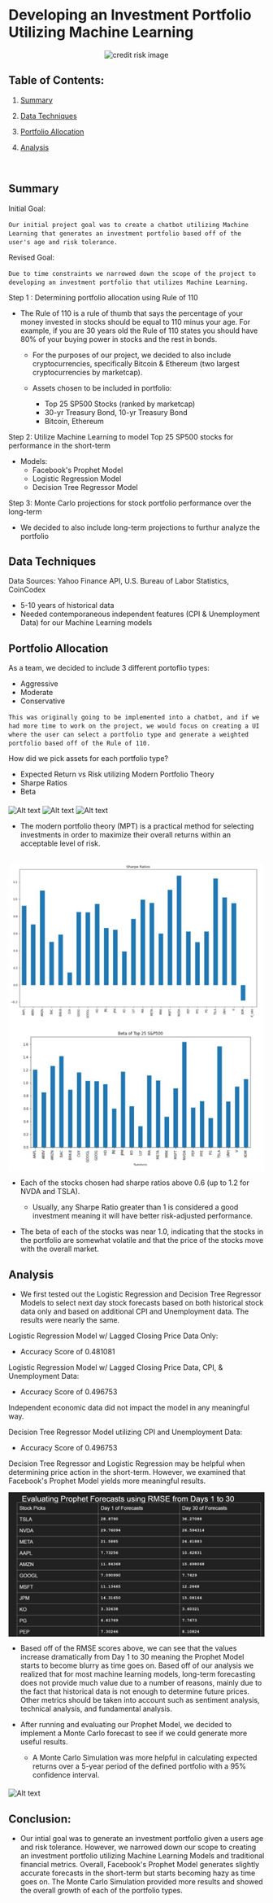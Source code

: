 # Developing an Investment Portfolio Utilizing Machine Learning

<p align="center">

  <img src="https://external-content.duckduckgo.com/iu/?u=https%3A%2F%2Fbera-group.com%2Fwp-content%2Fuploads%2F2020%2F07%2FGuide-to-Machine-Learning-and-AI.jpg&f=1&nofb=1&ipt=679de300402c904784c914d7c922a598067d8dd0cfd13be2ce92470a2d408dfb&ipo=images" alt="credit risk image" height = 400 width = 800>

</p>

## Table of Contents:

1. [Summary](#summary)

2. [Data Techniques](#data-techniques)

3. [Portfolio Allocation](#portfolio-allocation)

4. [Analysis](#analysis)

</br>

## Summary

Initial Goal:

`Our initial project goal was to create a chatbot utilizing Machine Learning that generates an investment portfolio based off of the user's age and risk tolerance.`

Revised Goal: 

`Due to time constraints we narrowed down the scope of the project to developing an investment portfolio that utilizes Machine Learning.`

Step 1 : Determining portfolio allocation using Rule of 110 

* The Rule of 110 is a rule of thumb that says the percentage of your money invested in stocks should be equal to 110 minus your age. For example, if you are 30 years old the Rule of 110 states you should have 80% of your buying power in stocks and the rest in bonds.

    * For the purposes of our project, we decided to also include cryptocurrencies, specifically Bitcoin & Ethereum (two largest cryptocurrencies by marketcap).
  
    * Assets chosen to be included in portfolio:
      * Top 25 SP500 Stocks (ranked by marketcap)
      * 30-yr Treasury Bond, 10-yr Treasury Bond
      * Bitcoin, Ethereum

Step 2: Utilize Machine Learning to model Top 25 SP500 stocks for performance in the short-term

* Models: 
  * Facebook's Prophet Model 
  * Logistic Regression Model
  * Decision Tree Regressor Model 

Step 3: Monte Carlo projections for stock portfolio performance over the long-term

* We decided to also include long-term projections to furthur analyze the portfolio

## Data Techniques 

Data Sources: Yahoo Finance API, U.S. Bureau of Labor Statistics, CoinCodex 

* 5-10 years of historical data 
* Needed contemporaneous independent features (CPI & Unemployment Data) for our Machine Learning models

## Portfolio Allocation 

As a team, we decided to include 3 different portoflio types: 
* Aggressive
* Moderate
* Conservative

`This was originally going to be implemented into a chatbot, and if we had more time to work on the project, we would focus on creating a UI where the user can select a portfolio type and generate a weighted portfolio based off of the Rule of 110.`

How did we pick assets for each portfolio type? 

* Expected Return vs Risk utilizing Modern Portfolio Theory
* Sharpe Ratios 
* Beta 

<img align = 'middle' alt="Alt text" src="../Project_Two/Visuals/Picking%20Assets%20Plots/Stock_Picks.png">

<img align = 'middle' alt="Alt text" src="../Project_Two/Visuals/Picking%20Assets%20Plots/Bond_Picks.png">

<img align = 'middle' alt="Alt text" src="../Project_Two/Visuals/Picking%20Assets%20Plots/Crypto_Picks.png">

</br>

* The modern portfolio theory (MPT) is a practical method for selecting investments in order to maximize their overall returns within an acceptable level of risk.

</br>

<img align = 'middle' alt="Alt text" src="./Visuals/top_25_sharpe_ratio.png">


<img align = 'middle' alt="Alt text" src="./Visuals/top_25_beta.png">

</br>

* Each of the stocks chosen had sharpe ratios above 0.6 (up to 1.2 for NVDA and TSLA).

  * Usually, any Sharpe Ratio greater than 1 is considered a good investment meaning it will have better risk-adjusted performance.
  
* The beta of each of the stocks was near 1.0, indicating that the stocks in the portfolio are somewhat volatile and that the price of the stocks move with the overall market.

## Analysis

* We first tested out the Logistic Regression and Decision Tree Regressor Models to select next day stock forecasts based on both historical stock data only and based on additional CPI and Unemployment data. The results were nearly the same. 

Logistic Regression Model w/ Lagged Closing Price Data Only: 

* Accuracy Score of 0.481081

Logistic Regression Model w/ Lagged Closing Price Data, CPI, & Unemployment Data: 

* Accuracy Score of 0.496753

Independent economic data did not impact the model in any meaningful way.

Decision Tree Regressor Model utilizing CPI and Unemployment Data: 

* Accuracy Score of 0.496753

Decision Tree Regressor and Logistic Regression may be helpful when determining price action in the short-term. However, we examined that Facebook's Prophet Model yields more meaningful results.

<img align = 'middle' alt="Alt text" src="./Visuals/rmse_forecast_scores.png">

</br>

* Based off of the RMSE scores above, we can see that the values increase dramatically from Day 1 to 30 meaning the Prophet Model starts to become blurry as time goes on. Based off of our analysis we realized that for most machine learning models, long-term forecasting does not provide much value due to a number of reasons, mainly due to the fact that historical data is not enough to determine future prices. Other metrics should be taken into account such as sentiment analysis, technical analysis, and fundamental analysis.

* After running and evaluating our Prophet Model, we decided to implement a Monte Carlo forecast to see if we could generate more useful results. 

  * A Monte Carlo Simulation was more helpful in calculating expected returns over a 5-year period of the defined portfolio with a 95% confidence interval. 
  
<img align = 'middle' alt="Alt text" src="./Visuals/MC_Sim_Plots.png">

</br>

## Conclusion: 

* Our intial goal was to generate an investment portfolio given a users age and risk tolerance. However, we narrowed down our scope to creating an investment portfolio utilizing Machine Learning Models and traditional financial metrics. Overall, Facebook's Prophet Model generates slightly accurate forecasts in the short-term but starts becoming hazy as time goes on. The Monte Carlo Simulation provided more results and showed the overall growth of each of the portfolio types. 